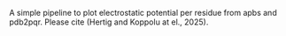 A simple pipeline to plot electrostatic potential per residue from apbs and pdb2pqr.
Please cite (Hertig and Koppolu at el., 2025).
